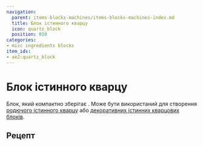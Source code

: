 ```yaml
---
navigation:
  parent: items-blocks-machines/items-blocks-machines-index.md
  title: Блок істинного кварцу
  icon: quartz_block
  position: 010
categories:
- misc ingredients blocks
item_ids:
- ae2:quartz_block
---
```


# Блок істинного кварцу

<BlockImage id="quartz_block" scale="8" />

Блок, який компактно зберігає <ItemLink id="certus_quartz_crystal" />. Може бути використаний для створення [родючого істинного кварцу](budding_certus.md)
або [декоративних істинних кварцових блоків](decorative_certus.md).

## Рецепт

<RecipeFor id="quartz_block" />
